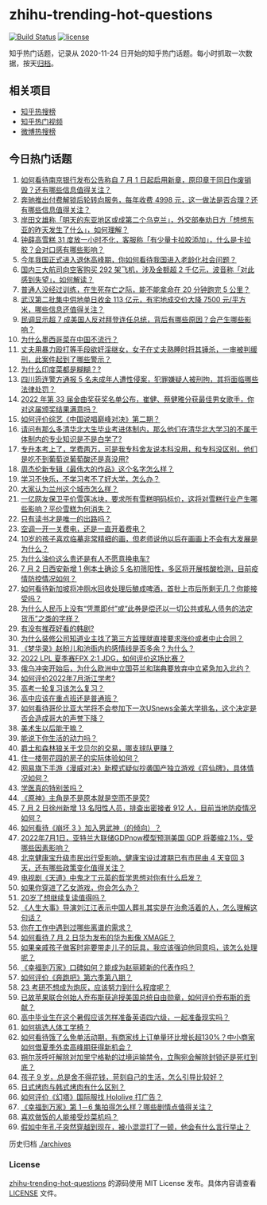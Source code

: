 # zhihu-trending-hot-questions

[![Build Status](https://github.com/justjavac/zhihu-trending-hot-questions/workflows/ci/badge.svg?branch=master)](https://github.com/justjavac/zhihu-trending-hot-questions/actions)
[![license](https://img.shields.io/github/license/justjavac/zhihu-trending-hot-questions)](https://github.com/justjavac/zhihu-trending-hot-questions/blob/master/LICENSE)

知乎热门话题，记录从 2020-11-24 日开始的知乎热门话题。每小时抓取一次数据，按天[归档](./archives)。

## 相关项目

- [知乎热搜榜](https://github.com/justjavac/zhihu-trending-top-search)
- [知乎热门视频](https://github.com/justjavac/zhihu-trending-hot-video)
- [微博热搜榜](https://github.com/justjavac/weibo-trending-hot-search)

## 今日热门话题

<!-- BEGIN -->
<!-- 最后更新时间 Sun Jul 03 2022 05:15:38 GMT+0800 (China Standard Time) -->

1. [如何看待南京银行发布公告称自 7 月 1 日起启用新章，原印章于同日作废销毁？还有哪些信息值得关注？](https://www.zhihu.com/question/540988171)
1. [奔驰推出付费解锁后轮转向服务，每年收费 4998 元，这一做法是否合理？还有哪些信息值得关注？](https://www.zhihu.com/question/540960588)
1. [岸田文雄称「明天的东亚地区或成第二个乌克兰」，外交部奉劝日方「想想东亚的昨天发生了什么」，如何理解？](https://www.zhihu.com/question/541109262)
1. [钟薛高雪糕 31 度放一小时不化，客服称「有少量卡拉胶添加」，什么是卡拉胶？会对口感有哪些影响？](https://www.zhihu.com/question/541175444)
1. [今年我国正式进入退休高峰期，你如何看待我国进入老龄化社会问题？](https://www.zhihu.com/question/540997984)
1. [国内三大航司向空客购买 292 架飞机，涉及金额超 2 千亿元，波音称「对此感到失望」，如何解读？](https://www.zhihu.com/question/541010160)
1. [普通人没经过训练，在生死存亡之际，能不能拿命在 20 分钟跑完 5 公里？](https://www.zhihu.com/question/421947026)
1. [武汉第二批集中供地单日收金 113 亿元，有宅地成交价大降 7500 元/平方米，哪些信息还值得关注？](https://www.zhihu.com/question/540655454)
1. [民调显示超 7 成美国人反对拜登连任总统，背后有哪些原因？会产生哪些影响？](https://www.zhihu.com/question/541146851)
1. [为什么墨西哥菜在中国不流行？](https://www.zhihu.com/question/32767614)
1. [丈夫用暴力殴打等手段欲奸淫继女，女子在丈夫熟睡时将其锤杀，一审被判缓刑，此案件起到了哪些警示？](https://www.zhihu.com/question/540613802)
1. [为什么印度菜都是糊糊？?](https://www.zhihu.com/question/512929578)
1. [四川筠连警方通报 5 名未成年人遭性侵案，犯罪嫌疑人被刑拘，其将面临哪些法律处罚？](https://www.zhihu.com/question/541104484)
1. [2022 年第 33 届金曲奖获奖名单公布，崔健、蔡健雅分获最佳男女歌手，你对这届颁奖结果满意吗？](https://www.zhihu.com/question/541159034)
1. [如何评价综艺《中国说唱巅峰对决》第二期？](https://www.zhihu.com/question/541154096)
1. [请问有那么多清华北大生毕业考进体制内，那么他们在清华北大学习的不属于体制内的专业知识是不是白学了?](https://www.zhihu.com/question/537429132)
1. [专升本考上了，学费两万，可是我专科舍友说本科没用，和专科没区别，他们是吃不到葡萄说葡萄酸还是真没用?](https://www.zhihu.com/question/540620540)
1. [周杰伦新专辑《最伟大的作品》这个名字怎么样？](https://www.zhihu.com/question/541019037)
1. [学习不快乐，不学习考不了好大学，怎么办？](https://www.zhihu.com/question/541163540)
1. [大家认为兰州这个城市怎么样？](https://www.zhihu.com/question/473896667)
1. [一亿网友保卫平价雪莲冰块，要求所有雪糕明码标价，这将对雪糕行业产生哪些影响？平价雪糕为何消失？](https://www.zhihu.com/question/541150716)
1. [只有读书才是唯一的出路吗？](https://www.zhihu.com/question/539503444)
1. [空调一开一关费电，还是一直开着费电？](https://www.zhihu.com/question/285831334)
1. [10岁的孩子喜欢临摹非常精细的画，但老师说他以后在画画上不会有大发展是为什么？](https://www.zhihu.com/question/46904078)
1. [为什么油价这么贵还是有人不愿意换电车?](https://www.zhihu.com/question/525553049)
1. [7 月 2 日西安新增 1 例本土确诊 5 名初筛阳性，多区将开展核酸检测，目前疫情防控情况如何？](https://www.zhihu.com/question/541169739)
1. [如何看待新加坡将冲厕水回收处理后酿成啤酒，首批上市后所剩无几？你能接受吗？](https://www.zhihu.com/question/541017301)
1. [为什么人民币上没有“凭票即付”或“此券是偿还以一切公共或私人债务的法定货币”之类的字样？](https://www.zhihu.com/question/517275101)
1. [有没有推荐好看的韩剧?](https://www.zhihu.com/question/513838842)
1. [为什么装修公司知道业主找了第三方监理就直接要求涨价或者中止合同？](https://www.zhihu.com/question/269400900)
1. [《梦华录》赵盼儿和池衙内的感情线是否多余？为什么？](https://www.zhihu.com/question/539896334)
1. [2022 LPL 夏季赛FPX 2:1 JDG，如何评价这场比赛？](https://www.zhihu.com/question/541157554)
1. [俄乌冲突开始后，为什么欧洲中立国芬兰和瑞典要放弃中立紧急加入北约？](https://www.zhihu.com/question/541085628)
1. [如何评价2022年7月浙江学考?](https://www.zhihu.com/question/540838728)
1. [高考一轮复习该怎么复习？](https://www.zhihu.com/question/60083427)
1. [高中应该在重点班还是普通班？](https://www.zhihu.com/question/541140419)
1. [如何看待哥伦比亚大学将不会参加下一次USnews全美大学排名，这个决定是否会造成哥大的声誉下降？](https://www.zhihu.com/question/541030100)
1. [美术生以后能干嘛？](https://www.zhihu.com/question/446125824)
1. [能说下你生活的动力吗？](https://www.zhihu.com/question/540846596)
1. [爵士和森林狼关于戈贝尔的交易，哪支球队更赚？](https://www.zhihu.com/question/541099467)
1. [住一楼带花园的房子的实际体验如何？](https://www.zhihu.com/question/24249319)
1. [网易旗下手游《漫威对决》新模式疑似抄袭国产独立游戏《弈仙牌》，具体情况如何？](https://www.zhihu.com/question/540924808)
1. [学医真的特别苦吗？](https://www.zhihu.com/question/370495399)
1. [《原神》主角是不是原本就是空而不是荧?](https://www.zhihu.com/question/540920457)
1. [7 月 2 日徐州新增 13 名阳性人员，排查出密接者 912 人，目前当地防疫情况如何？](https://www.zhihu.com/question/541154693)
1. [如何看待《崩坏 3 》加入男武神（的倾向）？](https://www.zhihu.com/question/359188941)
1. [2022年7月1日，亚特兰大联储GDPnow模型预测美国 GDP 将萎缩2.1%，受哪些因素影响？](https://www.zhihu.com/question/540975767)
1. [北京健康宝升级市民出行受影响，健康宝设过渡期已有市民由 4 天变回 3 天，还有哪些政策变化值得关注？](https://www.zhihu.com/question/541143752)
1. [电视剧《天道》中鬼才丁元英的哲学思想对你有什么启发？](https://www.zhihu.com/question/65699078)
1. [如果你穿进了乙女游戏，你会怎么办？](https://www.zhihu.com/question/511876153)
1. [20岁了想继续复读值得吗？](https://www.zhihu.com/question/541104274)
1. [《人生大事》导演刘江江表示中国人葬礼其实是在治愈活着的人，怎么理解这句话？](https://www.zhihu.com/question/540749787)
1. [你在工作中遇到过哪些离谱的需求？](https://www.zhihu.com/question/540917215)
1. [如何看待 7 月 2 日华为发布的华为影像 XMAGE？](https://www.zhihu.com/question/541102390)
1. [如果亲戚孩子做客时非要带走儿子的玩具，我应该强迫他同意吗，该怎么处理呢？](https://www.zhihu.com/question/362768465)
1. [《幸福到万家》口碑如何？能成为赵丽颖新的代表作吗？](https://www.zhihu.com/question/540608255)
1. [如何评价《奔跑吧》第六季第八期？](https://www.zhihu.com/question/541002025)
1. [23 考研不想成为炮灰，应该努力到什么程度呢？](https://www.zhihu.com/question/540137319)
1. [已故苹果联合创始人乔布斯获追授美国总统自由勋章，如何评价乔布斯的贡献？](https://www.zhihu.com/question/541089467)
1. [高中毕业生在这个暑假应该怎样准备英语四六级，一起准备现实吗？](https://www.zhihu.com/question/329190218)
1. [如何挑选人体工学椅？](https://www.zhihu.com/question/63627754)
1. [如何看待饿了么免单活动期，有商家线上订单量环比增长超130%？中小商家如何借夏季外卖高峰期获得新机会？](https://www.zhihu.com/question/540936528)
1. [朔尔茨呼吁解除对加里宁格勒的过境运输禁令，立陶宛会解除封锁还是死扛到底？](https://www.zhihu.com/question/541078507)
1. [孩子 9 岁，总是舍不得花钱，苛刻自己的生活，怎么引导比较好？](https://www.zhihu.com/question/538909242)
1. [日式烤肉与韩式烤肉有什么区别？](https://www.zhihu.com/question/27376526)
1. [如何评价《幻塔》国际服找 Hololive 打广告？](https://www.zhihu.com/question/540833458)
1. [《幸福到万家》第 1－6 集拍得怎么样？哪些剧情点值得关注？](https://www.zhihu.com/question/540823426)
1. [喜欢做饭的人能接受炒菜机吗？](https://www.zhihu.com/question/520944568)
1. [假如中年孔子突然穿越到现在，被小混混打了一顿，他会有什么言行举止？](https://www.zhihu.com/question/319920103)

<!-- END -->

历史归档 [./archives](./archives)

### License

[zhihu-trending-hot-questions](https://github.com/justjavac/zhihu-trending-hot-questions)
的源码使用 MIT License 发布。具体内容请查看 [LICENSE](./LICENSE) 文件。
